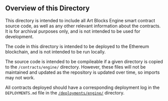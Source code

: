 ## Overview of this Directory

This directory is intended to include all Art Blocks Engine smart contract source code, as well as any other relevant information about the contracts. It is for archival purposes only, and is not intended to be used for development.

The code in this directory is intended to be deployed to the Ethereum blockchain, and is not intended to be run locally.

The source code is intended to be compileable if a given directory is copied to the `/contracts/engine/` directory. However, these files will not be maintained and updated as the repository is updated over time, so imports may not work.

All contracts deployed should have a corresponding deployment log in the `DEPLOYMENTS.md` file in the [`/deployments/engine/`](https://github.com/ArtBlocks/artblocks-contracts/tree/main/packages/contracts/deployments/engine) directory.
